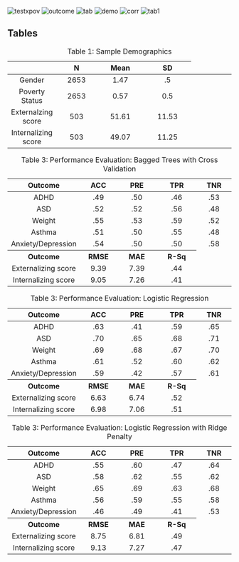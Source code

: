 ![testxpov](https://user-images.githubusercontent.com/26876607/223851526-73bc341a-8750-41e3-87f3-6c5bab339355.png)
![outcome](https://user-images.githubusercontent.com/26876607/223851563-67ac0de8-ccf8-493f-b144-89ae09072967.png)
![tab](https://user-images.githubusercontent.com/26876607/223847088-a2d92810-4eb4-4b37-bd5b-35881d8585ed.png)
![demo](https://user-images.githubusercontent.com/26876607/222282530-ebd6d008-c95e-405a-bc6a-ac6a82b19e43.png)
![corr](https://user-images.githubusercontent.com/26876607/222285136-82698e70-5824-4dfe-8ef6-855f9d6dcf0c.jpg)
![tab1](https://user-images.githubusercontent.com/26876607/223847190-a3292731-8e52-4f77-a0c7-7f76910cd06b.png)
<h2 id="tables">Tables</h2>
  <div id="tbl:threshold" class="tablenos">
<table id="tbl:threshold" style="width:100%;">
<caption><span>Table 1:</span> Sample Demographics
</caption>
<colgroup>
<col style="width: 19%" />
<col style="width: 18%" />
<col style="width: 21%" />
<col style="width: 21%" />
<col style="width: 18%" />
</colgroup>
<thead>
<tr class="header">
<th style="text-align: center;"></th>
  <th style="text-align: center;"><b>N</b></th>
<th style="text-align: center;"><b>Mean</b></th>
<th style="text-align: center;"><b>SD</b></th>
</tr>
</thead>
<tbody>
<tr class="odd">
<td style="text-align: center;">Gender</td>
<td style="text-align: center;">2653</td>
<td style="text-align: center;">1.47</td>
<td style="text-align: center;">.5</td>
</tr>
<tr class="even">
<td style="text-align: center;">Poverty Status</td>
<td style="text-align: center;">2653</td>
<td style="text-align: center;">0.57</td>
<td style="text-align: center;">0.5</td>
</tr>
<tr class="odd">
<td style="text-align: center;">Externalzing score</td>
<td style="text-align: center;">503</td>
<td style="text-align: center;">51.61</td>
<td style="text-align: center;">11.53</td>
</tr>
<tr class="even">
<td style="text-align: center;">Internalizing score</td>
<td style="text-align: center;">503</td>
<td style="text-align: center;">49.07</td>
<td style="text-align: center;">11.25</td>
</tr>
</tbody>
</table>
</div>


<div id="tbl:Bagged Trees with Cross Validation " class="tablenos">
<table id="tbl:Bagged Trees with Cross Validation" style="width:100%;">
<caption><span>Table 3:</span> Performance Evaluation: Bagged Trees with Cross Validation
</caption>
<colgroup>
<col style="width: 19%" />
<col style="width: 18%" />
<col style="width: 21%" />
<col style="width: 21%" />
<col style="width: 18%" />
</colgroup>
<thead>
<tr class="header">
<th style="text-align: center;">Outcome</th>
<th style="text-align: center;"><b>ACC</b></th>
<th style="text-align: center;"><b>PRE</b></th>
<th style="text-align: center;"><b>TPR</b></th>
<th style="text-align: center;"><b>TNR</b></th>
</tr>
</thead>
<tbody>
<tr class="odd">
<td style="text-align: center;">ADHD</td>
<td style="text-align: center;">.49</td>
<td style="text-align: center;">.50</td>
<td style="text-align: center;">.46</td>
<td style="text-align: center;">.53</td>
</tr>
<tr class="even">
<td style="text-align: center;">ASD</td>
<td style="text-align: center;">.52</td>
<td style="text-align: center;">.52</td>
<td style="text-align: center;">.56</td>
<td style="text-align: center;">.48</td>
</tr>
<tr class="odd">
<td style="text-align: center;">Weight</td>
<td style="text-align: center;">.55</td>
<td style="text-align: center;">.53</td>
<td style="text-align: center;">.59</td>
<td style="text-align: center;">.52</td>
</tr>
<tr class="even">
<td style="text-align: center;">Asthma</td>
<td style="text-align: center;">.51</td>
<td style="text-align: center;">.50</td>
<td style="text-align: center;">.55</td>
<td style="text-align: center;">.48</td>
 <tr class="odd">
<td style="text-align: center;">Anxiety/Depression</td>
<td style="text-align: center;">.54</td>
<td style="text-align: center;">.50</td>
<td style="text-align: center;">.50</td>
<td style="text-align: center;">.58</td>
</tr>
<tr class="header">
<th style="text-align: center;">Outcome</th>
<th style="text-align: center;"><b>RMSE</b></th>
<th style="text-align: center;"><b>MAE</b></th>
<th style="text-align: center;"><b>R-Sq</b></th>
</tr>
</tr><tr class="even">
<td style="text-align: center;">Externalizing score</td>
<td style="text-align: center;">9.39</td>
<td style="text-align: center;">7.39</td>
<td style="text-align: center;">.44</td>
</tr>
<tr class="odd">
<td style="text-align: center;">Internalizing score</td>
<td style="text-align: center;">9.05</td>
<td style="text-align: center;">7.26</td>
<td style="text-align: center;">.41</td>
</tr>
</tbody>
</table>
</div>
<div id="tbl:Logistic" class="tablenos">
<table id="tbl:Logistic" style="width:100%;">
<caption><span>Table 3:</span> Performance Evaluation: Logistic Regression
</caption>
<colgroup>
<col style="width: 19%" />
<col style="width: 18%" />
<col style="width: 21%" />
<col style="width: 21%" />
<col style="width: 18%" />
</colgroup>
<thead>
<tr class="header">
<th style="text-align: center;">Outcome</th>
<th style="text-align: center;"><b>ACC</b></th>
<th style="text-align: center;"><b>PRE</b></th>
<th style="text-align: center;"><b>TPR</b></th>
<th style="text-align: center;"><b>TNR</b></th>
</tr>
</thead>
<tbody>
<tr class="odd">
<td style="text-align: center;">ADHD</td>
<td style="text-align: center;">.63</td>
<td style="text-align: center;">.41</td>
<td style="text-align: center;">.59</td>
<td style="text-align: center;">.65</td>
</tr>
<tr class="even">
<td style="text-align: center;">ASD</td>
<td style="text-align: center;">.70</td>
<td style="text-align: center;">.65</td>
<td style="text-align: center;">.68</td>
<td style="text-align: center;">.71</td>
</tr>
<tr class="odd">
<td style="text-align: center;">Weight</td>
<td style="text-align: center;">.69</td>
<td style="text-align: center;">.68</td>
<td style="text-align: center;">.67</td>
<td style="text-align: center;">.70</td>
</tr>
<tr class="even">
<td style="text-align: center;">Asthma</td>
<td style="text-align: center;">.61</td>
<td style="text-align: center;">.52</td>
<td style="text-align: center;">.60</td>
<td style="text-align: center;">.62</td>
 <tr class="odd">
<td style="text-align: center;">Anxiety/Depression</td>
<td style="text-align: center;">.59</td>
<td style="text-align: center;">.42</td>
<td style="text-align: center;">.57</td>
<td style="text-align: center;">.61</td>
</tr>
<tr class="header">
<th style="text-align: center;">Outcome</th>
<th style="text-align: center;"><b>RMSE</b></th>
<th style="text-align: center;"><b>MAE</b></th>
<th style="text-align: center;"><b>R-Sq</b></th>
</tr>
</tr><tr class="even">
<td style="text-align: center;">Externalizing score</td>
<td style="text-align: center;">6.63</td>
<td style="text-align: center;">6.74</td>
<td style="text-align: center;">.52</td>
</tr>
<tr class="odd">
<td style="text-align: center;">Internalizing score</td>
<td style="text-align: center;">6.98</td>
<td style="text-align: center;">7.06</td>
<td style="text-align: center;">.51</td>
</tr>
</tbody>
</table>
</div>

<div id="tbl:logisticridge" class="tablenos">
<table id="tbl:logisticridge" style="width:100%;">
<caption><span>Table 3:</span> Performance Evaluation: Logistic Regression with Ridge Penalty
</caption>
<colgroup>
<col style="width: 19%" />
<col style="width: 18%" />
<col style="width: 21%" />
<col style="width: 21%" />
<col style="width: 18%" />
</colgroup>
<thead>
<tr class="header">
<th style="text-align: center;">Outcome</th>
<th style="text-align: center;"><b>ACC</b></th>
<th style="text-align: center;"><b>PRE</b></th>
<th style="text-align: center;"><b>TPR</b></th>
<th style="text-align: center;"><b>TNR</b></th>
</tr>
</thead>
<tbody>
<tr class="odd">
<td style="text-align: center;">ADHD</td>
<td style="text-align: center;">.55</td>
<td style="text-align: center;">.60</td>
<td style="text-align: center;">.47</td>
<td style="text-align: center;">.64</td>
</tr>
<tr class="even">
<td style="text-align: center;">ASD</td>
<td style="text-align: center;">.58</td>
<td style="text-align: center;">.62</td>
<td style="text-align: center;">.55</td>
<td style="text-align: center;">.62</td>
</tr>
<tr class="odd">
<td style="text-align: center;">Weight</td>
<td style="text-align: center;">.65</td>
<td style="text-align: center;">.69</td>
<td style="text-align: center;">.63</td>
<td style="text-align: center;">.68</td>
</tr>
<tr class="even">
<td style="text-align: center;">Asthma</td>
<td style="text-align: center;">.56</td>
<td style="text-align: center;">.59</td>
<td style="text-align: center;">.55</td>
<td style="text-align: center;">.58</td>
 <tr class="odd">
<td style="text-align: center;">Anxiety/Depression</td>
<td style="text-align: center;">.46</td>
<td style="text-align: center;">.49</td>
<td style="text-align: center;">.41</td>
<td style="text-align: center;">.53</td>
</tr>
<tr class="header">
<th style="text-align: center;">Outcome</th>
<th style="text-align: center;"><b>RMSE</b></th>
<th style="text-align: center;"><b>MAE</b></th>
<th style="text-align: center;"><b>R-Sq</b></th>
</tr>
</tr><tr class="even">
<td style="text-align: center;">Externalizing score</td>
<td style="text-align: center;">8.75</td>
<td style="text-align: center;">6.81</td>
<td style="text-align: center;">.49</td>
</tr>
<tr class="odd">
<td style="text-align: center;">Internalizing score</td>
<td style="text-align: center;">9.13</td>
<td style="text-align: center;">7.27</td>
<td style="text-align: center;">.47</td>
</tr>
</tbody>
</table>
</div>
